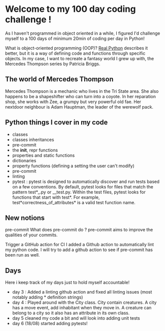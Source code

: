 # Welcome to my 100 day coding challenge !

As I haven't programmed in object oriented in a while, I figured I'd challenge myself to a 100 days of minimum 20min of coding per day in Python!

What is object-oriented programming (OOP)? [Real Python](https://realpython.com/python3-object-oriented-programming/) describes it better, but it is a way of defining code and functions through specific objects. In my case, I want to recreate a fantasy world I grew up with, the Mercedes Thompson series by Patricia Briggs.

## The world of Mercedes Thompson

Mercedes Thompson is a mechanic who lives in the Tri State area. She also happens to be a shapeshifter who can turn into a coyote. In her reparation shop, she works with Zee, a grumpy but very powerful old fae. Her nextdoor neighbour is Adam Hauptman, the leader of the werewolf pack.

## Python things I cover in my code

- classes
- classes inheritances
- pre-commit
- the **init**, repr functions
- properties and static functions
- dictionaries
- property functions (defining a setting the user can't modify)
- pre-commit
- linting
- pytest : pytest is designed to automatically discover and run tests based on a few conventions. By default, pytest looks for files that match the pattern test\*_.py or _\_test.py. Within the test files, pytest looks for functions that start with test*. For example, test*correctness_of_attributes\* is a valid test function name.

## New notions

pre-commit
What does pre-commit do ? pre-commit aims to improve the qualities of your commits.

Trigger a GitHub action for CI
I added a Github action to automatically lint my python code. I will try to add a github action to see if pre-commit has been run as well.

## Days

Here i keep track of my days just to hold myself accountable!

- day 3 : Added a linting github action and fixed all linting issues (most notably adding \* definition strings)
- day 4 : Played around with the City class. City contain creatures. A city has a move event, add inhabitant when they move in. A creature can belong to a city so it also has an attribute in its own class.
- day 5 cleaned my code a bit and will look into adding unit tests
- day 6 (18/08) started adding pytests!

